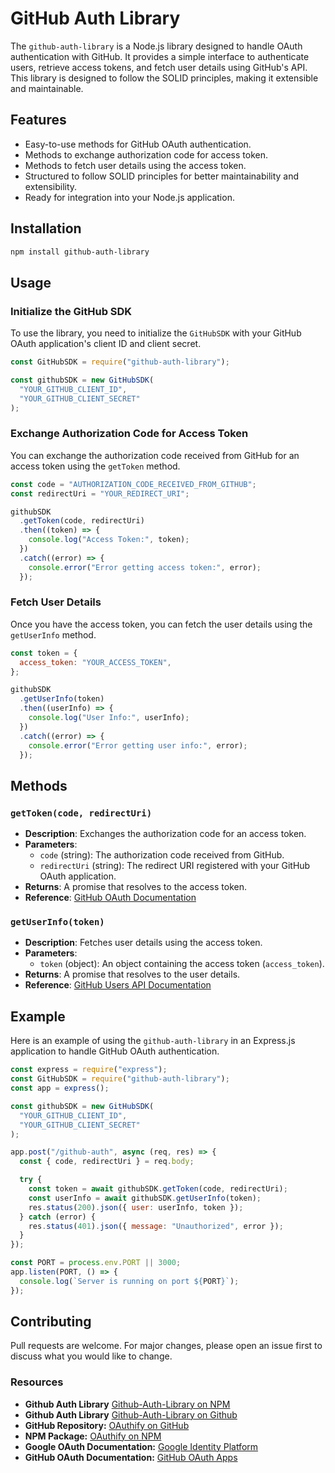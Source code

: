 # GitHub Auth Library

The `github-auth-library` is a Node.js library designed to handle OAuth authentication with GitHub. It provides a simple interface to authenticate users, retrieve access tokens, and fetch user details using GitHub's API. This library is designed to follow the SOLID principles, making it extensible and maintainable.

## Features

- Easy-to-use methods for GitHub OAuth authentication.
- Methods to exchange authorization code for access token.
- Methods to fetch user details using the access token.
- Structured to follow SOLID principles for better maintainability and extensibility.
- Ready for integration into your Node.js application.

## Installation

```bash
npm install github-auth-library
```

## Usage

### Initialize the GitHub SDK

To use the library, you need to initialize the `GitHubSDK` with your GitHub OAuth application's client ID and client secret.

```javascript
const GitHubSDK = require("github-auth-library");

const githubSDK = new GitHubSDK(
  "YOUR_GITHUB_CLIENT_ID",
  "YOUR_GITHUB_CLIENT_SECRET"
);
```

### Exchange Authorization Code for Access Token

You can exchange the authorization code received from GitHub for an access token using the `getToken` method.

```javascript
const code = "AUTHORIZATION_CODE_RECEIVED_FROM_GITHUB";
const redirectUri = "YOUR_REDIRECT_URI";

githubSDK
  .getToken(code, redirectUri)
  .then((token) => {
    console.log("Access Token:", token);
  })
  .catch((error) => {
    console.error("Error getting access token:", error);
  });
```

### Fetch User Details

Once you have the access token, you can fetch the user details using the `getUserInfo` method.

```javascript
const token = {
  access_token: "YOUR_ACCESS_TOKEN",
};

githubSDK
  .getUserInfo(token)
  .then((userInfo) => {
    console.log("User Info:", userInfo);
  })
  .catch((error) => {
    console.error("Error getting user info:", error);
  });
```

## Methods

### `getToken(code, redirectUri)`

- **Description**: Exchanges the authorization code for an access token.
- **Parameters**:
  - `code` (string): The authorization code received from GitHub.
  - `redirectUri` (string): The redirect URI registered with your GitHub OAuth application.
- **Returns**: A promise that resolves to the access token.
- **Reference**: [GitHub OAuth Documentation](https://docs.github.com/en/developers/apps/building-oauth-apps/authorizing-oauth-apps)

### `getUserInfo(token)`

- **Description**: Fetches user details using the access token.
- **Parameters**:
  - `token` (object): An object containing the access token (`access_token`).
- **Returns**: A promise that resolves to the user details.
- **Reference**: [GitHub Users API Documentation](https://docs.github.com/en/rest/reference/users#get-the-authenticated-user)

## Example

Here is an example of using the `github-auth-library` in an Express.js application to handle GitHub OAuth authentication.

```javascript
const express = require("express");
const GitHubSDK = require("github-auth-library");
const app = express();

const githubSDK = new GitHubSDK(
  "YOUR_GITHUB_CLIENT_ID",
  "YOUR_GITHUB_CLIENT_SECRET"
);

app.post("/github-auth", async (req, res) => {
  const { code, redirectUri } = req.body;

  try {
    const token = await githubSDK.getToken(code, redirectUri);
    const userInfo = await githubSDK.getUserInfo(token);
    res.status(200).json({ user: userInfo, token });
  } catch (error) {
    res.status(401).json({ message: "Unauthorized", error });
  }
});

const PORT = process.env.PORT || 3000;
app.listen(PORT, () => {
  console.log(`Server is running on port ${PORT}`);
});
```

## Contributing

Pull requests are welcome. For major changes, please open an issue first to discuss what you would like to change.

### Resources

- **Github Auth Library** [Github-Auth-Library on NPM](https://www.npmjs.com/package/github-auth-library)
- **Github Auth Library** [Github-Auth-Library on Github](https://github.com/shekhardtu/github-auth-library)
- **GitHub Repository:** [OAuthify on GitHub](https://github.com/shekhardtu/oauthify)
- **NPM Package:** [OAuthify on NPM](https://www.npmjs.com/package/oauthify)
- **Google OAuth Documentation:** [Google Identity Platform](https://developers.google.com/identity/protocols/oauth2)
- **GitHub OAuth Documentation:** [GitHub OAuth Apps](https://docs.github.com/en/developers/apps/building-oauth-apps)
